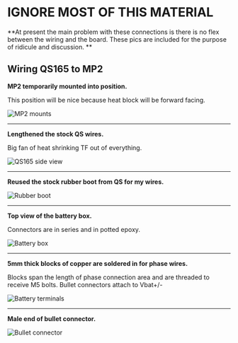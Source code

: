 # IGNORE MOST OF THIS MATERIAL 
**At present the main problem with these connections is there is no flex between the wiring and the board. These pics are included for the purpose of ridicule and discussion. ** 

## Wiring QS165 to MP2

**MP2 temporarily mounted into position.**

This position will be nice because heat block will be forward facing. 

<img src="https://i.imgur.com/ovU7XVF.png" title="MP2 mounts">

---
**Lengthened the stock QS wires.**

Big fan of heat shrinking TF out of everything. 

<img src="https://i.imgur.com/Z5pO8w4.png" title="QS165 side view">

---
**Reused the stock rubber boot from QS for my wires.**

<img src="https://i.imgur.com/6lMgTI5.png" title="Rubber boot">

---
**Top view of the battery box.**

Connectors are in series and in potted epoxy.

<img src="https://i.imgur.com/fvVpQaJ.png" title="Battery box">

---
**5mm thick blocks of copper are soldered in for phase wires.**

Blocks span the length of phase connection area and are threaded to receive M5 bolts. Bullet connectors attach to Vbat+/-

<img src="https://i.imgur.com/mnVLzf7.png" title="Battery terminals">

---
**Male end of bullet connector.**

<img src="https://i.imgur.com/D5GRRtR.png" title="Bullet connector">
